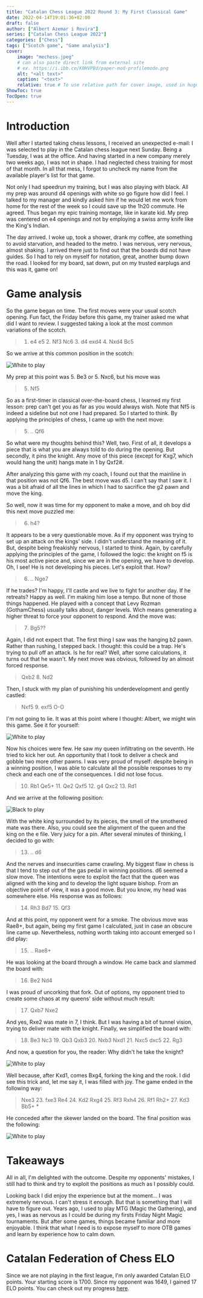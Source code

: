 ```yaml
---
title: "Catalan Chess League 2022 Round 3: My First Classical Game"
date: 2022-04-14T19:01:36+02:00
draft: false
author: ["Albert Azemar i Rovira"]
series: ["Catalan Chess League 2022"]
categories: ["Chess"]
tags: ["Scotch game", "Game analysis"]
cover:
    image: "mechess.jpeg"
    # can also paste direct link from external site
    # ex. https://i.ibb.co/K0HVPBd/paper-mod-profilemode.png
    alt: "<alt text>"
    caption: "<text>"
    relative: true # To use relative path for cover image, used in hugo Page-bundles
ShowToc: true
TocOpen: true
---
```


# Introduction
Well after I started taking chess lessons, I received an unexpected e-mail: I was selected to play in the Catalan chess league next Sunday. Being a Tuesday, I was at the office. And having started in a new company merely two weeks ago, I was not in shape. I had neglected chess training for most of that month. In all that mess, I forgot to uncheck my name from the available player's list for that game. 

Not only I had speedrun my training, but I was also playing with black. All my prep was around d4 openings with white so go figure how did I feel. I talked to my manager and kindly asked him if he would let me work from home for the rest of the week so I could save up the 1h20 commute. He agreed. Thus began my epic training montage, like in karate kid. My prep was centered on e4 openings and not by employing a swiss army knife like the King's Indian.

The day arrived. I woke up, took a shower, drank my coffee, ate something to avoid starvation, and headed to the metro. I was nervous, very nervous, almost shaking. I arrived there just to find out that the boards did not have guides. So I had to rely on myself for notation, great, another bump down the road. I looked for my board, sat down, put on my trusted earplugs and this was it, game on!

# Game analysis
So the game began on time. The first moves were your usual scotch opening. Fun fact, the Friday before this game, my trainer asked me what did I want to review. I suggested taking a look at the most common variations of the scotch. 

> 1. e4 e5 2. Nf3 Nc6 3. d4 exd4 4. Nxd4 Bc5 

So we arrive at this common position in the scotch:

![White to play](diagram00.svg)

My prep at this point was 5. Be3 or 5. Nxc6, but his move was 

> 5. Nf5 

So as a first-timer in classical over-the-board chess, I learned my first lesson: prep can't get you as far as you would always wish. Note that Nf5 is indeed a sideline but not one I had prepared. So I started to think. By applying the principles of chess, I came up with the next move:

> 5. .. Qf6

So what were my thoughts behind this? Well, two. First of all, it develops a piece that is what you are always told to do during the opening. But secondly, it pins the knight. Any move of this piece (except for Kxg7, which would hang the unit) hangs mate in 1 by Qxf2#. 

After analyzing this game with my coach, I found out that the mainline in that position was not Qf6. The best move was d5. I can't say that I saw it. I was a bit afraid of all the lines in which I had to sacrifice the g2 pawn and move the king.

So well, now it was time for my opponent to make a move, and oh boy did this next move puzzled me:

> 6. h4?

It appears to be a very questionable move. As if my opponent was trying to set up an attack on the kings' side. I didn't understand the meaning of it. But, despite being freakishly nervous, I started to think. Again, by carefully applying the principles of the game, I followed the logic:  the knight on f5 is his most active piece and, since we are in the opening, we have to develop. Oh, I see! He is not developing his pieces. Let's exploit that. How?

> 6. .. Nge7 

If he trades? I'm happy, I'll castle and we live to fight for another day. If he retreats? Happy as well. I'm making him lose a tempo. But none of those things happened. He played with a concept that Levy Rozman (GothamChess) usually talks about, danger levels. Wich means generating a higher threat to force your opponent to respond. And the move was:

> 7. Bg5??

Again, I did not expect that. The first thing I saw was the hanging b2 pawn. Rather than rushing, I stepped back. I thought: this could be a trap. He's trying to pull off an attack. Is he for real? Well, after some calculations, it turns out that he wasn't. My next move was obvious, followed by an almost forced response.

> Qxb2 8. Nd2 

Then, I stuck with my plan of punishing his underdevelopment and gently castled:

> Nxf5 9. exf5 O-O 

I'm not going to lie. It was at this point where I thought: Albert, we might win this game. See it for yourself:

![White to play](diagram01.svg)

Now his choices were few. He saw my queen infiltrating on the seventh. He tried to kick her out. An opportunity that I took to deliver a check and gobble two more other pawns. I was very proud of myself: despite being in a winning position, I was able to calculate all the possible responses to my check and each one of the consequences. I did not lose focus.

> 10. Rb1 Qe5+ 11. Qe2 Qxf5 12. g4 Qxc2 13. Rd1 

And we arrive at the following position:

![Black to play](diagram02.svg)

With the white king surrounded by its pieces, the smell of the smothered mate was there. Also, you could see the alignment of the queen and the king on the e file. Very juicy for a pin. After several minutes of thinking, I decided to go with:

> 13. .. d6 

And the nerves and insecurities came crawling. My biggest flaw in chess is that I tend to step out of the gas pedal in winning positions. d6 seemed a slow move. The intentions were to exploit the fact that the queen was aligned with the king and to develop the light square bishop. From an objective point of view, it was a good move. But you know, my head was somewhere else. His response was as follows:

> 14. Rh3 Bd7 15. Qf3 

And at this point, my opponent went for a smoke. The obvious move was Rae8+, but again, being my first game I calculated, just in case an obscure line came up. Nevertheless, nothing worth taking into account emerged so I did play:

> 15. .. Rae8+ 

He was looking at the board through a window. He came back and slammed the board with:

> 16. Be2 Nd4 

I was proud of uncorking that fork. Out of options, my opponent tried to create some chaos at my queens' side without much result: 

> 17. Qxb7 Nxe2 

And yes, Rxe2 was mate in 7, I think. But I was having a bit of tunnel vision, trying to deliver mate with the knight. Finally, we simplified the board with:

> 18. Be3 Nc3 19. Qb3 Qxb3 20. Nxb3 Nxd1 21. Nxc5 dxc5 22. Rg3 

And now, a question for you, the reader: Why didn't he take the knight?

![White to play](diagram03.svg)

Well because, after Kxd1, comes Bxg4, forking the king and the rook. I did see this trick and, let me say it, I was filled with joy. The game ended in the following way:

> Nxe3 23. fxe3 Re4 24. Kd2 Rxg4 25. Rf3 Rxh4 26. Rf1 Rh2+ 27. Kd3 Bb5+ *

He conceded after the skewer landed on the board. The final position was the following:

![White to play](diagram04.svg)

# Takeaways
All in all, I'm delighted with the outcome. Despite my opponents' mistakes, I still had to think and try to exploit the positions as much as I possibly could. 

Looking back I did enjoy the experience but at the moment... I was extremely nervous. I can't stress it enough. But that is something that I will have to figure out. Years ago, I used to play MTG (Magic the Gathering), and yes, I was as nervous as I could be during my firsts Friday Night Magic tournaments. But after some games, things became familiar and more enjoyable. I think that what I need is to expose myself to more OTB games and learn by experience how to calm down.

# Catalan Federation of Chess ELO
Since we are not playing in the first league, I'm only awarded Catalan ELO points. Your starting score is 1700. Since my opponent was 1649, I gained 17 ELO points. You can check out my progress [here](https://escacs.cat/index.php/component/fce?op=13&idJugador=397264&nom=).